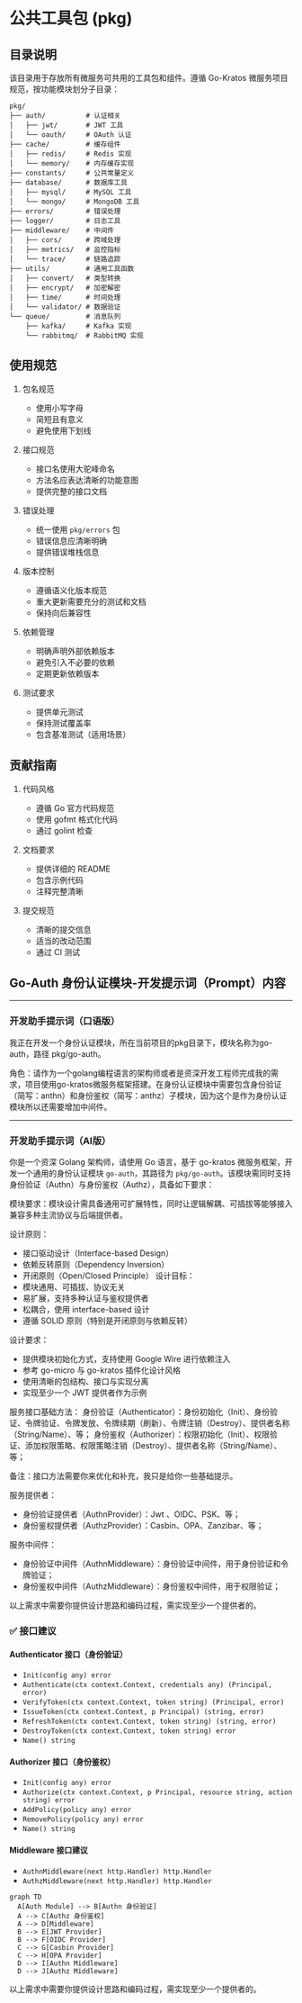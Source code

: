 # 公共工具包 (pkg)

## 目录说明

该目录用于存放所有微服务可共用的工具包和组件。遵循 Go-Kratos 微服务项目规范，按功能模块划分子目录：

```
pkg/
├── auth/          # 认证相关
│   ├── jwt/       # JWT 工具
│   └── oauth/     # OAuth 认证
├── cache/         # 缓存组件
│   ├── redis/     # Redis 实现
│   └── memory/    # 内存缓存实现
├── constants/     # 公共常量定义
├── database/      # 数据库工具
│   ├── mysql/     # MySQL 工具
│   └── mongo/     # MongoDB 工具
├── errors/        # 错误处理
├── logger/        # 日志工具
├── middleware/    # 中间件
│   ├── cors/      # 跨域处理
│   ├── metrics/   # 监控指标
│   └── trace/     # 链路追踪
├── utils/         # 通用工具函数
│   ├── convert/   # 类型转换
│   ├── encrypt/   # 加密解密
│   ├── time/      # 时间处理
│   └── validator/ # 数据验证
└── queue/         # 消息队列
    ├── kafka/     # Kafka 实现
    └── rabbitmq/  # RabbitMQ 实现
```

## 使用规范

1. 包名规范
   - 使用小写字母
   - 简短且有意义
   - 避免使用下划线

2. 接口规范
   - 接口名使用大驼峰命名
   - 方法名应表达清晰的功能意图
   - 提供完整的接口文档

3. 错误处理
   - 统一使用 `pkg/errors` 包
   - 错误信息应清晰明确
   - 提供错误堆栈信息

4. 版本控制
   - 遵循语义化版本规范
   - 重大更新需要充分的测试和文档
   - 保持向后兼容性

5. 依赖管理
   - 明确声明外部依赖版本
   - 避免引入不必要的依赖
   - 定期更新依赖版本

6. 测试要求
   - 提供单元测试
   - 保持测试覆盖率
   - 包含基准测试（适用场景）

## 贡献指南

1. 代码风格
   - 遵循 Go 官方代码规范
   - 使用 gofmt 格式化代码
   - 通过 golint 检查

2. 文档要求
   - 提供详细的 README
   - 包含示例代码
   - 注释完整清晰

3. 提交规范
   - 清晰的提交信息
   - 适当的改动范围
   - 通过 CI 测试


## Go-Auth 身份认证模块-开发提示词（Prompt）内容

---
### 开发助手提示词（口语版）
我正在开发一个身份认证模块，所在当前项目的pkg目录下，模块名称为go-auth，路径 pkg/go-auth。

角色：请作为一个golang编程语言的架构师或者是资深开发工程师完成我的需求，项目使用go-kratos微服务框架搭建。在身份认证模块中需要包含身份验证（简写：anthn）和身份鉴权（简写：anthz）子模块，因为这个是作为身份认证模块所以还需要增加中间件。

--- 

### 开发助手提示词（AI版）

你是一个资深 Golang 架构师，请使用 Go 语言，基于 go-kratos 微服务框架，开发一个通用的身份认证模块 `go-auth`，其路径为 `pkg/go-auth`。该模块需同时支持身份验证（Authn）与身份鉴权（Authz），具备如下要求：

模块要求：模块设计需具备通用可扩展特性，同时让逻辑解耦、可插拔等能够接入兼容多种主流协议与后端提供者。

设计原则：
* 接口驱动设计（Interface-based Design）
* 依赖反转原则（Dependency Inversion）
* 开闭原则（Open/Closed Principle）
设计目标：
* 模块通用、可插拔、协议无关
* 易扩展，支持多种认证与鉴权提供者
* 松耦合，使用 interface-based 设计
* 遵循 SOLID 原则（特别是开闭原则与依赖反转）

设计要求：
* 提供模块初始化方式，支持使用 Google Wire 进行依赖注入
* 参考 go-micro 与 go-kratos 插件化设计风格
* 使用清晰的包结构、接口与实现分离
* 实现至少一个 JWT 提供者作为示例

服务接口基础方法：
身份验证（Authenticator）：身份初始化（Init）、身份验证、令牌验证、令牌发放、令牌续期（刷新）、令牌注销（Destroy）、提供者名称（String/Name）、等；
身份鉴权（Authorizer）：权限初始化（Init）、权限验证、添加权限策略、权限策略注销（Destroy）、提供者名称（String/Name）、等；

备注：接口方法需要你来优化和补充，我只是给你一些基础提示。

服务提供者：
* 身份验证提供者（AuthnProvider）：Jwt 、OIDC、PSK、等；
* 身份鉴权提供者（AuthzProvider）：Casbin、OPA、Zanzibar、等；

服务中间件：
* 身份验证中间件（AuthnMiddleware）：身份验证中间件，用于身份验证和令牌验证；
* 身份鉴权中间件（AuthzMiddleware）：身份鉴权中间件，用于权限验证；

以上需求中需要你提供设计思路和编码过程，需实现至少一个提供者的。

### ✅ 接口建议

#### Authenticator 接口（身份验证）

* `Init(config any) error`
* `Authenticate(ctx context.Context, credentials any) (Principal, error)`
* `VerifyToken(ctx context.Context, token string) (Principal, error)`
* `IssueToken(ctx context.Context, p Principal) (string, error)`
* `RefreshToken(ctx context.Context, token string) (string, error)`
* `DestroyToken(ctx context.Context, token string) error`
* `Name() string`

#### Authorizer 接口（身份鉴权）

* `Init(config any) error`
* `Authorize(ctx context.Context, p Principal, resource string, action string) error`
* `AddPolicy(policy any) error`
* `RemovePolicy(policy any) error`
* `Name() string`

#### Middleware 接口建议

* `AuthnMiddleware(next http.Handler) http.Handler`
* `AuthzMiddleware(next http.Handler) http.Handler`

```mermaid
graph TD
  A[Auth Module] --> B[Authn 身份验证]
  A --> C[Authz 身份鉴权]
  A --> D[Middleware]
  B --> E[JWT Provider]
  B --> F[OIDC Provider]
  C --> G[Casbin Provider]
  C --> H[OPA Provider]
  D --> I[Authn Middleware]
  D --> J[Authz Middleware]
```

以上需求中需要你提供设计思路和编码过程，需实现至少一个提供者的。